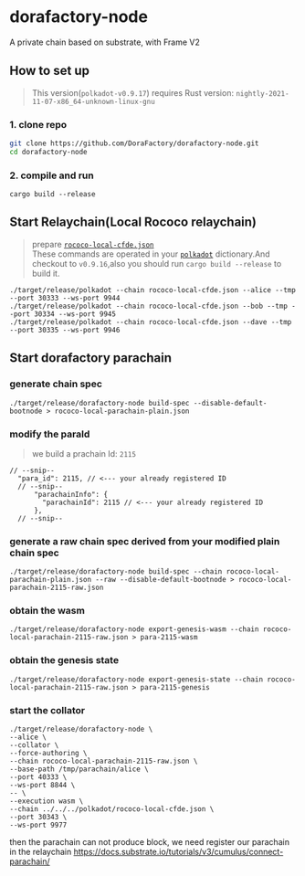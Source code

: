 # dorafactory-node
A private chain based on substrate, with Frame V2

## How to set up
> This version(`polkadot-v0.9.17`) requires Rust version: `nightly-2021-11-07-x86_64-unknown-linux-gnu`
### 1. clone repo
```bash
git clone https://github.com/DoraFactory/dorafactory-node.git
cd dorafactory-node
```
### 2. compile and run
```
cargo build --release
```

## Start Relaychain(Local Rococo relaychain)
> prepare [`rococo-local-cfde.json`](https://docs.substrate.io/assets/tutorials/cumulus/chain-specs/rococo-custom-2-raw.json)    
> These commands are operated in your [`polkadot`](https://github.com/paritytech/polkadot) dictionary.And checkout to `v0.9.16`,also you should run  `cargo build --release` to build it.

```
./target/release/polkadot --chain rococo-local-cfde.json --alice --tmp --port 30333 --ws-port 9944
./target/release/polkadot --chain rococo-local-cfde.json --bob --tmp --port 30334 --ws-port 9945
./target/release/polkadot --chain rococo-local-cfde.json --dave --tmp --port 30335 --ws-port 9946
```


## Start dorafactory parachain

### generate chain spec
```
./target/release/dorafactory-node build-spec --disable-default-bootnode > rococo-local-parachain-plain.json
```

### modify the paraId
> we build a prachain Id: `2115`
```
// --snip--
  "para_id": 2115, // <--- your already registered ID
  // --snip--
      "parachainInfo": {
        "parachainId": 2115 // <--- your already registered ID
      },
  // --snip--
```
### generate a raw chain spec derived from your modified plain chain spec
```
./target/release/dorafactory-node build-spec --chain rococo-local-parachain-plain.json --raw --disable-default-bootnode > rococo-local-parachain-2115-raw.json
```

### obtain the wasm
```
./target/release/dorafactory-node export-genesis-wasm --chain rococo-local-parachain-2115-raw.json > para-2115-wasm
```

### obtain the genesis state
```
./target/release/dorafactory-node export-genesis-state --chain rococo-local-parachain-2115-raw.json > para-2115-genesis
```

### start the collator
```
./target/release/dorafactory-node \
--alice \
--collator \
--force-authoring \
--chain rococo-local-parachain-2115-raw.json \
--base-path /tmp/parachain/alice \
--port 40333 \
--ws-port 8844 \
-- \
--execution wasm \
--chain ../../../polkadot/rococo-local-cfde.json \
--port 30343 \
--ws-port 9977
```

then the parachain can not produce block, we need register our parachain in the relaychain
https://docs.substrate.io/tutorials/v3/cumulus/connect-parachain/
